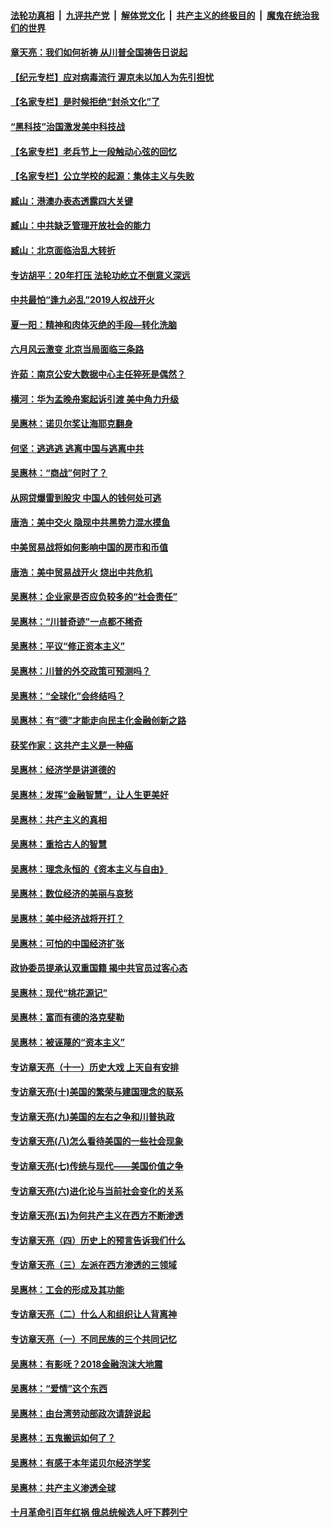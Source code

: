

####  [法轮功真相](../../../../basic/blob/master/README.md?t=07010901) &nbsp;|&nbsp; [九评共产党](../../../../9ping.md/blob/master/README.md?t=07010901) &nbsp;|&nbsp; [解体党文化](../../../../jtdwh.md/blob/master/README.md?t=07010901)  &nbsp;|&nbsp; [共产主义的终极目的](../../../../gczydzjmd.md/blob/master/README.md?t=07010901) &nbsp;|&nbsp; [魔鬼在统治我们的世界](../../../../mgztzwmdsj.md/blob/master/README.md?t=07010901) 

#### [章天亮：我们如何祈祷 从川普全国祷告日说起](../pages/nsc423/n11944627.md?t=07010901) 

#### [【纪元专栏】应对病毒流行 渥京未以加人为先引担忧](../pages/nsc423/n11875714.md?t=07010901) 

#### [【名家专栏】是时候拒绝“封杀文化”了](../pages/nsc423/n11814093.md?t=07010901) 

#### [“黑科技”治国激发美中科技战](../pages/nsc423/n11638056.md?t=07010901) 

#### [【名家专栏】老兵节上一段触动心弦的回忆](../pages/nsc423/n11646016.md?t=07010901) 

#### [【名家专栏】公立学校的起源：集体主义与失败](../pages/nsc423/n11601833.md?t=07010901) 

#### [臧山：港澳办表态透露四大关键](../pages/nsc423/n11421628.md?t=07010901) 

#### [臧山：中共缺乏管理开放社会的能力](../pages/nsc423/n11407457.md?t=07010901) 

#### [臧山：北京面临治乱大转折](../pages/nsc423/n11406895.md?t=07010901) 

#### [专访胡平：20年打压 法轮功屹立不倒意义深远](../pages/nsc423/n11398800.md?t=07010901) 

#### [中共最怕“逢九必乱”2019人权战开火](../pages/nsc423/n11385248.md?t=07010901) 

#### [夏一阳：精神和肉体灭绝的手段—转化洗脑](../pages/nsc423/n11368250.md?t=07010901) 

#### [六月风云激变 北京当局面临三条路](../pages/nsc423/n11313668.md?t=07010901) 

#### [许茹：南京公安大数据中心主任猝死是偶然？](../pages/nsc423/n11064744.md?t=07010901) 

#### [横河：华为孟晚舟案起诉引渡 美中角力升级](../pages/nsc423/n11027230.md?t=07010901) 

#### [吴惠林：诺贝尔奖让海耶克翻身](../pages/nsc423/n10890049.md?t=07010901) 

#### [何坚：逃逃逃 逃离中国与逃离中共](../pages/nsc423/n10592891.md?t=07010901) 

#### [吴惠林：“商战”何时了？](../pages/nsc423/n10573558.md?t=07010901) 

#### [从网贷爆雷到股灾 中国人的钱何处可逃](../pages/nsc423/n10572800.md?t=07010901) 

#### [唐浩：美中交火 隐现中共黑势力混水摸鱼](../pages/nsc423/n10544040.md?t=07010901) 

#### [中美贸易战将如何影响中国的房市和币值](../pages/nsc423/n10543697.md?t=07010901) 

#### [唐浩：美中贸易战开火 烧出中共危机](../pages/nsc423/n10540126.md?t=07010901) 

#### [吴惠林：企业家是否应负较多的“社会责任”](../pages/nsc423/n10535022.md?t=07010901) 

#### [吴惠林：“川普奇迹”一点都不稀奇](../pages/nsc423/n10512808.md?t=07010901) 

#### [吴惠林：平议“修正资本主义”](../pages/nsc423/n10495724.md?t=07010901) 

#### [吴惠林：川普的外交政策可预测吗？](../pages/nsc423/n10462387.md?t=07010901) 

#### [吴惠林：“全球化”会终结吗？](../pages/nsc423/n10452838.md?t=07010901) 

#### [吴惠林：有“德”才能走向民主化金融创新之路](../pages/nsc423/n10432292.md?t=07010901) 

#### [获奖作家：这共产主义是一种癌](../pages/nsc423/n10431541.md?t=07010901) 

#### [吴惠林：经济学是讲道德的](../pages/nsc423/n10398014.md?t=07010901) 

#### [吴惠林：发挥“金融智慧”，让人生更美好](../pages/nsc423/n10375019.md?t=07010901) 

#### [吴惠林：共产主义的真相](../pages/nsc423/n10351394.md?t=07010901) 

#### [吴惠林：重拾古人的智慧](../pages/nsc423/n10337691.md?t=07010901) 

#### [吴惠林：理念永恒的《资本主义与自由》](../pages/nsc423/n10316274.md?t=07010901) 

#### [吴惠林：数位经济的美丽与哀愁](../pages/nsc423/n10292946.md?t=07010901) 

#### [吴惠林：美中经济战将开打？](../pages/nsc423/n10258825.md?t=07010901) 

#### [吴惠林：可怕的中国经济扩张](../pages/nsc423/n10219147.md?t=07010901) 

#### [政协委员提承认双重国籍 揭中共官员过客心态](../pages/nsc423/n10208809.md?t=07010901) 

#### [吴惠林：现代“桃花源记”](../pages/nsc423/n10185234.md?t=07010901) 

#### [吴惠林：富而有德的洛克斐勒](../pages/nsc423/n10142264.md?t=07010901) 

#### [吴惠林：被诬蔑的“资本主义”](../pages/nsc423/n10124816.md?t=07010901) 

#### [专访章天亮（十一）历史大戏 上天自有安排](../pages/nsc423/n10094905.md?t=07010901) 

#### [专访章天亮(十)美国的繁荣与建国理念的联系](../pages/nsc423/n10094899.md?t=07010901) 

#### [专访章天亮(九)美国的左右之争和川普执政](../pages/nsc423/n10094889.md?t=07010901) 

#### [专访章天亮(八)怎么看待美国的一些社会现象](../pages/nsc423/n10094857.md?t=07010901) 

#### [专访章天亮(七)传统与现代——美国价值之争](../pages/nsc423/n10093140.md?t=07010901) 

#### [专访章天亮(六)进化论与当前社会变化的关系](../pages/nsc423/n10092036.md?t=07010901) 

#### [专访章天亮(五)为何共产主义在西方不断渗透](../pages/nsc423/n10083620.md?t=07010901) 

#### [专访章天亮（四）历史上的预言告诉我们什么](../pages/nsc423/n10083606.md?t=07010901) 

#### [专访章天亮（三）左派在西方渗透的三领域](../pages/nsc423/n10081115.md?t=07010901) 

#### [吴惠林：工会的形成及其功能](../pages/nsc423/n10080633.md?t=07010901) 

#### [专访章天亮（二）什么人和组织让人背离神](../pages/nsc423/n10076637.md?t=07010901) 

#### [专访章天亮（一）不同民族的三个共同记忆](../pages/nsc423/n10074188.md?t=07010901) 

#### [吴惠林：有影呒？2018金融泡沫大地震](../pages/nsc423/n10040534.md?t=07010901) 

#### [吴惠林：“爱情”这个东西](../pages/nsc423/n10019423.md?t=07010901) 

#### [吴惠林：由台湾劳动部政次请辞说起](../pages/nsc423/n9979679.md?t=07010901) 

#### [吴惠林：五鬼搬运如何了？](../pages/nsc423/n9925338.md?t=07010901) 

#### [吴惠林：有感于本年诺贝尔经济学奖](../pages/nsc423/n9871883.md?t=07010901) 

#### [吴惠林：共产主义渗透全球](../pages/nsc423/n9812748.md?t=07010901) 

#### [十月革命引百年红祸 俄总统候选人吁下葬列宁](../pages/nsc423/n9810182.md?t=07010901) 

